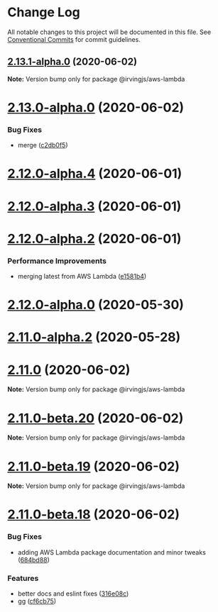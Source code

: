 # Change Log

All notable changes to this project will be documented in this file.
See [Conventional Commits](https://conventionalcommits.org) for commit guidelines.

## [2.13.1-alpha.0](https://github.com/alleyinteractive/irving/packages/aws-lambda/compare/v2.13.0-alpha.0...v2.13.1-alpha.0) (2020-06-02)

**Note:** Version bump only for package @irvingjs/aws-lambda





# [2.13.0-alpha.0](https://github.com/alleyinteractive/irving/packages/aws-lambda/compare/v2.11.0...v2.13.0-alpha.0) (2020-06-02)


### Bug Fixes

* merge ([c2db0f5](https://github.com/alleyinteractive/irving/packages/aws-lambda/commit/c2db0f5b3e99e8019bebb46ecb155570e071e5bc))



# [2.12.0-alpha.4](https://github.com/alleyinteractive/irving/packages/aws-lambda/compare/v2.12.0-alpha.3...v2.12.0-alpha.4) (2020-06-01)



# [2.12.0-alpha.3](https://github.com/alleyinteractive/irving/packages/aws-lambda/compare/v2.12.0-alpha.2...v2.12.0-alpha.3) (2020-06-01)



# [2.12.0-alpha.2](https://github.com/alleyinteractive/irving/packages/aws-lambda/compare/v2.12.0-alpha.1...v2.12.0-alpha.2) (2020-06-01)


### Performance Improvements

* merging latest from AWS Lambda ([e1581b4](https://github.com/alleyinteractive/irving/packages/aws-lambda/commit/e1581b460c863c94432a8ce71430461dd1697812))



# [2.12.0-alpha.0](https://github.com/alleyinteractive/irving/packages/aws-lambda/compare/v2.11.0-alpha.5...v2.12.0-alpha.0) (2020-05-30)



# [2.11.0-alpha.2](https://github.com/alleyinteractive/irving/packages/aws-lambda/compare/v2.11.0-beta.1...v2.11.0-alpha.2) (2020-05-28)





# [2.11.0](https://github.com/alleyinteractive/irving/packages/aws-lambda/compare/v2.11.0-rc.0...v2.11.0) (2020-06-02)

**Note:** Version bump only for package @irvingjs/aws-lambda





# [2.11.0-beta.20](https://github.com/alleyinteractive/irving/packages/aws-lambda/compare/v2.11.0-beta.19...v2.11.0-beta.20) (2020-06-02)

**Note:** Version bump only for package @irvingjs/aws-lambda





# [2.11.0-beta.19](https://github.com/alleyinteractive/irving/packages/aws-lambda/compare/v2.11.0-beta.18...v2.11.0-beta.19) (2020-06-02)

**Note:** Version bump only for package @irvingjs/aws-lambda





# [2.11.0-beta.18](https://github.com/alleyinteractive/irving/packages/aws-lambda/compare/v2.11.0-beta.17...v2.11.0-beta.18) (2020-06-02)


### Bug Fixes

* adding AWS Lambda package documentation and minor tweaks ([684bd88](https://github.com/alleyinteractive/irving/packages/aws-lambda/commit/684bd88174062e0c925f0d85e67d841c5f16267b))


### Features

* better docs and eslint fixes ([316e08c](https://github.com/alleyinteractive/irving/packages/aws-lambda/commit/316e08c8cc49c25c6a37872a27d93b6ef7d8b94f))
* gg ([cf6cb75](https://github.com/alleyinteractive/irving/packages/aws-lambda/commit/cf6cb75782d425c8f8240b119d2726f0c4e2030b))
